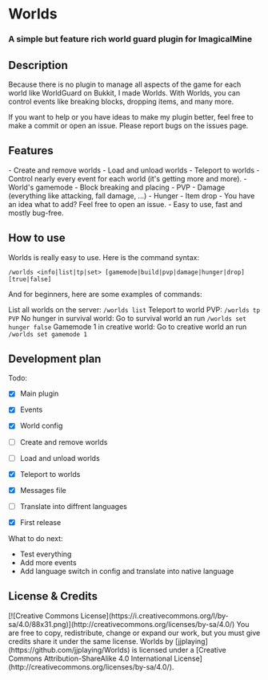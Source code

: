 <h1>Worlds</h1>
<h3>A simple but feature rich world guard plugin for ImagicalMine</h3>

<h2>Description</h2>
Because there is no plugin to manage all aspects of the game for each world like WorldGuard on Bukkit, I made Worlds.
With Worlds, you can control events like breaking blocks, dropping items, and many more.

If you want to help or you have ideas to make my plugin better, feel free to make a commit or open an issue.
Please report bugs on the issues page.

<h2>Features</h2>
- Create and remove worlds
- Load and unload worlds
- Teleport to worlds
- Control nearly every event for each world (it's getting more and more).
    - World's gamemode
    - Block breaking and placing
    - PVP
    - Damage (everything like attacking, fall damage, ...)
    - Hunger
    - Item drop
    - You have an idea what to add? Feel free to open an issue.
- Easy to use, fast and mostly bug-free.

<h2>How to use</h2>
Worlds is really easy to use. Here is the command syntax:

`/worlds <info|list|tp|set> [gamemode|build|pvp|damage|hunger|drop] [true|false]`

And for beginners, here are some examples of commands:

List all worlds on the server: `/worlds list`
Teleport to world PVP: `/worlds tp PVP`
No hunger in survival world: Go to survival world an run `/worlds set hunger false`
Gamemode 1 in creative world: Go to creative world an run `/worlds set gamemode 1`

<h2>Development plan</h2>
Todo:

- [x] Main plugin
- [x] Events
- [x] World config

- [ ] Create and remove worlds
- [ ] Load and unload worlds
- [x] Teleport to worlds

- [x] Messages file
- [ ] Translate into diffrent languages

- [x] First release

What to do next:

- Test everything
- Add more events
- Add language switch in config and translate into native language

<h2>License & Credits</h2>
[![Creative Commons License](https://i.creativecommons.org/l/by-sa/4.0/88x31.png)](http://creativecommons.org/licenses/by-sa/4.0/)
You are free to copy, redistribute, change or expand our work, but you must give credits share it under the same license.
Worlds by [jjplaying](https://github.com/jjplaying/Worlds) is licensed under a [Creative Commons Attribution-ShareAlike 4.0 International License](http://creativecommons.org/licenses/by-sa/4.0/).